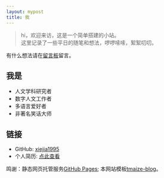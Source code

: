 ```yaml
---
layout: mypost
title: 我
---
```


> hi，欢迎来访，这是一个简单搭建的小站。  
> 这里记录了一些平日的随笔和想法，啰啰嗦嗦，絮絮叨叨。

有什么想法请在[留言板](chat.html)留言。

## 我是

- 人文学科研究者
- 数字人文工作者
- 多语言爱好者
- 非著名笑话大师

## 链接

- GitHub: [xiejia1995](https://github.com/xiejia1995)
- 个人简历: [点此查看](https://xiejia1995.github.io/)
  
    
    
    
鸣谢：静态网页托管服务[GitHub Pages](https://github.com/pages); 本网站模板[tmaize-blog](https://github.com/TMaize/tmaize-blog)。

